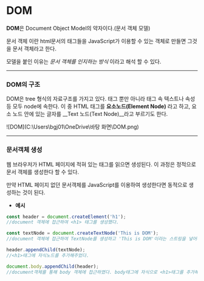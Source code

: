 # DOM

**DOM**은 Document Object Model의 약자이다.(문서 객체 모델) 

문서 객체 이란 html문서의 태그들을 JavaScript가 이용할 수 있는 객체로 만들면 그것을 문서 객체라고 한다. 

모델을 붙인 이유는 *문서 객체를 인지하는 방식* 이라고 해석 할 수 있다. 

---

### DOM의 구조

DOM은 tree 형식의 자료구조를 가지고 있다. 태그 뿐만 아니라 태그 속 텍스트나 속성 등 모두 node에 속한다. 이 중 HTML 태그를 __요소노드(Element Node)__ 라고 하고, 요소 노드 안에 있는 글자를 __Text 노드(Text Node)__라고 부르기도 한다.



![DOM](C:\Users\bgj01\OneDrive\바탕 화면\DOM.png)



---

### 문서객체 생성

웹 브라우저가 HTML 페이지에 적혀 있는 태그를 읽으면 생성된다. 이 과정은 정적으로 문서 객체를 생성한다 할 수 있다. 

만약 HTML 페이지 없던 문서객체를 JavaScript를 이용하여 생성한다면 동적으로 생성하는 것이 된다. 

* **예시**

```javascript
const header = document.createElement('h1');
//document 객체에 접근하여 <h1> 태그를 생성했다.

const textNode = document.createTextNode('This is DOM');
//document 객체에 접근하여 TextNode를 생성하고 'This is DOM'이라는 스트링을 넣어주었다.

header.appendChild(textNode);
//<h1>태그에 자식노드를 추가해주었다.

document.body.appendChild(header);
//document객체를 통해 body 객체에 접근하였다. body태그에 자식으로 <h1>태그를 추가해주었다.
```



